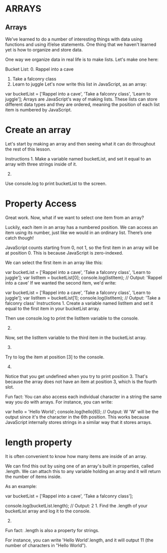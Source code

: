 # ARRAYS
## Arrays
We’ve learned to do a number of interesting things with data using functions and using if/else statements. One thing that we haven't learned yet is how to organize and store data.

One way we organize data in real life is to make lists. Let's make one here:

Bucket List:
0. Rappel into a cave
1. Take a falconry class
2. Learn to juggle
Let's now write this list in JavaScript, as an array:

var bucketList = ['Rappel into a cave', 'Take a falconry class', 'Learn to juggle'];
Arrays are JavaScript's way of making lists. These lists can store different data types and they are ordered, meaning the position of each list item is numbered by JavaScript.

# Create an array
Let's start by making an array and then seeing what it can do throughout the rest of this lesson.

Instructions
1.
Make a variable named bucketList, and set it equal to an array with three strings inside of it.


2.
Use console.log to print bucketList to the screen.

# Property Access
Great work. Now, what if we want to select one item from an array?

Luckily, each item in an array has a numbered position. We can access an item using its number, just like we would in an ordinary list. There’s one catch though!

JavaScript counts starting from 0, not 1, so the first item in an array will be at position 0. This is because JavaScript is zero-indexed.

We can select the first item in an array like this:

var bucketList = ['Rappel into a cave', 'Take a falconry class', 'Learn to juggle'];
var listItem = bucketList[0];
console.log(listItem);
// Output: 'Rappel into a cave'
If we wanted the second item, we'd write:

var bucketList = ['Rappel into a cave', 'Take a falconry class', 'Learn to juggle'];
var listItem = bucketList[1];
console.log(listItem);
// Output: 'Take a falconry class'
Instructions
1.
Create a variable named listItem and set it equal to the first item in your bucketList array.

Then use console.log to print the listItem variable to the console.


2.
Now, set the listItem variable to the third item in the bucketList array.


3.
Try to log the item at position [3] to the console.

4.
Notice that you get undefined when you try to print position 3. That's because the array does not have an item at position 3, which is the fourth slot.

Fun fact: You can also access each individual character in a string the same way you do with arrays. For instance, you can write:

var hello = 'Hello World';
console.log(hello[6]);
// Output: W
'W' will be the output since it's the character in the 6th position. This works because JavaScript internally stores strings in a similar way that it stores arrays.


# length property
It is often convenient to know how many items are inside of an array.

We can find this out by using one of an array's built in properties, called .length. We can attach this to any variable holding an array and it will return the number of items inside.

As an example:

var bucketList = ['Rappel into a cave', 'Take a falconry class'];

console.log(bucketList.length);
// Output: 2
1.
Find the .length of your bucketList array and log it to the console.


2.
Fun fact: .length is also a property for strings.

For instance, you can write 'Hello World'.length, and it will output 11 (the number of characters in "Hello World").

